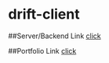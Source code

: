# drift-client


##Server/Backend Link
[click](https://github.com/Nileshshinde09/drift-server)

##Portfolio Link
[click](https://nileshshinde.tech/portfolio/projects/drift-social-media-web-application)
